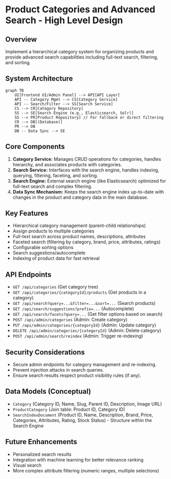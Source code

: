 # Product Categories and Advanced Search - High Level Design

## Overview
Implement a hierarchical category system for organizing products and provide advanced search capabilities including full-text search, filtering, and sorting.

## System Architecture
```mermaid
graph TB
    UI[Frontend UI/Admin Panel] --> API[API Layer]
    API -- Category Mgmt --> CS[Category Service]
    API -- Search/Filter --> SS[Search Service]
    CS --> CR[Category Repository]
    SS --> SE[Search Engine (e.g., Elasticsearch, Solr)]
    SS --> PR[Product Repository] // For fallback or direct filtering
    CR --> DB[(Database)]
    PR --> DB
    DB -- Data Sync --> SE
```

## Core Components
1.  **Category Service:** Manages CRUD operations for categories, handles hierarchy, and associates products with categories.
2.  **Search Service:** Interfaces with the search engine, handles indexing, querying, filtering, faceting, and sorting.
3.  **Search Engine:** External search engine (like Elasticsearch) optimized for full-text search and complex filtering.
4.  **Data Sync Mechanism:** Keeps the search engine index up-to-date with changes in the product and category data in the main database.

## Key Features
- Hierarchical category management (parent-child relationships)
- Assign products to multiple categories
- Full-text search across product names, descriptions, attributes
- Faceted search (filtering by category, brand, price, attributes, ratings)
- Configurable sorting options
- Search suggestions/autocomplete
- Indexing of product data for fast retrieval

## API Endpoints
- `GET /api/categories` (Get category tree)
- `GET /api/categories/{categoryId}/products` (Get products in a category)
- `GET /api/search?query=...&filter=...&sort=...` (Search products)
- `GET /api/search/suggestions?prefix=...` (Autocomplete)
- `GET /api/search/facets?query=...` (Get filter options based on search)
- `POST /api/admin/categories` (Admin: Create category)
- `PUT /api/admin/categories/{categoryId}` (Admin: Update category)
- `DELETE /api/admin/categories/{categoryId}` (Admin: Delete category)
- `POST /api/admin/search/reindex` (Admin: Trigger re-indexing)

## Security Considerations
- Secure admin endpoints for category management and re-indexing.
- Prevent injection attacks in search queries.
- Ensure search results respect product visibility rules (if any).

## Data Models (Conceptual)
- `Category` (Category ID, Name, Slug, Parent ID, Description, Image URL)
- `ProductCategory` (Join table: Product ID, Category ID)
- `SearchIndexDocument` (Product ID, Name, Description, Brand, Price, Categories, Attributes, Rating, Stock Status) - Structure within the Search Engine

## Future Enhancements
- Personalized search results
- Integration with machine learning for better relevance ranking
- Visual search
- More complex attribute filtering (numeric ranges, multiple selections)
